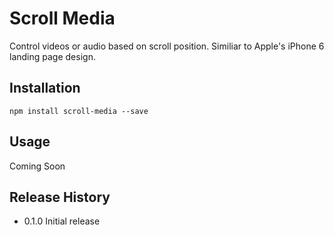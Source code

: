 Scroll Media
============

Control videos or audio based on scroll position. Similiar to Apple's iPhone 6 landing page design.

## Installation

    npm install scroll-media --save

## Usage

Coming Soon


## Release History

* 0.1.0 Initial release